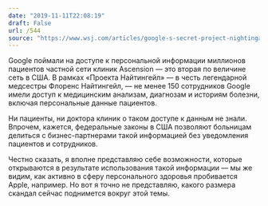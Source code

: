```yaml
---
date: "2019-11-11T22:08:19"
draft: False
url: /544
source: "https://www.wsj.com/articles/google-s-secret-project-nightingale-gathers-personal-health-data-on-millions-of-americans-11573496790"
---
```


Google поймали на доступе к персональной информации миллионов пациентов частной сети клиник Ascension — это вторая по величине сеть в США. В рамках «Проекта Найтингейл» — в честь легендарной медсестры Флоренс Найтингейл, — не менее 150 сотрудников Google имели доступ к медицинским анализам, диагнозам и историям болезни, включая персональные данные пациентов.

Ни пациенты, ни доктора клиник о таком доступе к данным не знали. Впрочем, кажется, федеральные законы в США позволяют больницам делиться с бизнес-партнерами такой информацией без уведомления пациентов и сотрудников.

Честно сказать, я вполне представляю себе возможности, которые открываются в результате использования такой информации — мы же видим, как активно в сферу персонального здоровья пробивается Apple, например. Но вот я точно не представляю, какого размера скандал сейчас поднимется вокруг этой темы.
